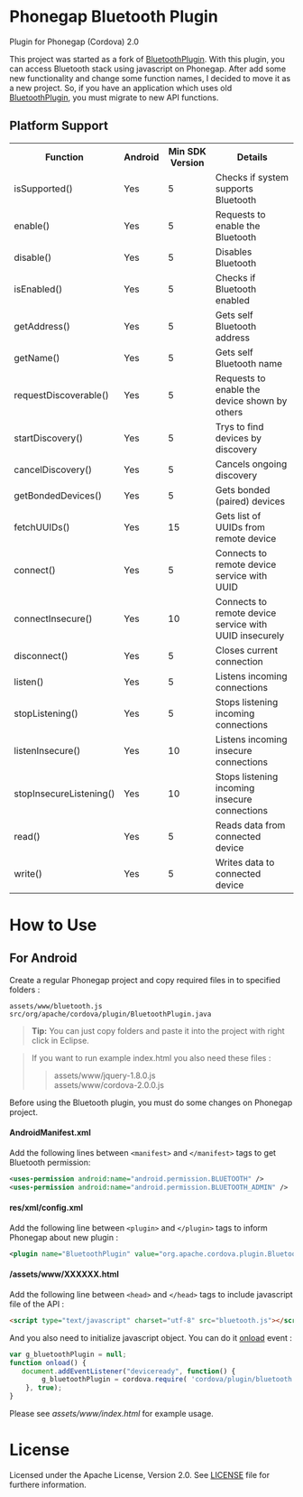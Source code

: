 # Phonegap Bluetooth Plugin #

Plugin for Phonegap (Cordova) 2.0

This project was started as a fork of [BluetoothPlugin]. With this plugin, you can access 
Bluetooth stack using javascript on Phonegap. After add some new functionality and 
change some function names, I decided to move it as a new project. So, if you have an 
application which uses old [BluetoothPlugin], you must migrate to new API functions.

## Platform Support ##
<table>
    <tr>
         <th>Function</th>
         <th>Android</th>
         <th>Min SDK Version</th>
         <th>Details</th>
    </tr>
    <tr>
         <td>isSupported()</td>
         <td>Yes</td>
         <td>5</td>
         <td>Checks if system supports Bluetooth</td>
    </tr>
    <tr>
         <td>enable()</td>
         <td>Yes</td>
         <td>5</td>
         <td>Requests to enable the Bluetooth</td>
    </tr>
    <tr>
         <td>disable()</td>
         <td>Yes</td>
         <td>5</td>
         <td>Disables Bluetooth</td>
    </tr>
    <tr>
         <td>isEnabled()</td>
         <td>Yes</td>
         <td>5</td>
         <td>Checks if Bluetooth enabled</td>
    </tr>
    <tr>
         <td>getAddress()</td>
         <td>Yes</td>
         <td>5</td>
         <td>Gets self Bluetooth address</td>
    </tr>
    <tr>
         <td>getName()</td>
         <td>Yes</td>
         <td>5</td>
         <td>Gets self Bluetooth name</td>
    </tr>
    <tr>
         <td>requestDiscoverable()</td>
         <td>Yes</td>
         <td>5</td>
         <td>Requests to enable the device shown by others</td>
    </tr>
    <tr>
         <td>startDiscovery()</td>
         <td>Yes</td>
         <td>5</td>
         <td>Trys to find devices by discovery</td>
    </tr>
    <tr>
         <td>cancelDiscovery()</td>
         <td>Yes</td>
         <td>5</td>
         <td>Cancels ongoing discovery</td>
    </tr>
    <tr>
         <td>getBondedDevices()</td>
         <td>Yes</td>
         <td>5</td>
         <td>Gets bonded (paired) devices</td>
    </tr>
    <tr>
         <td>fetchUUIDs()</td>
         <td>Yes</td>
         <td>15</td>
         <td>Gets list of UUIDs from remote device</td>
    </tr>
    <tr>
         <td>connect()</td>
         <td>Yes</td>
         <td>5</td>
         <td>Connects to remote device service with UUID</td>
    </tr>
    <tr>
         <td>connectInsecure()</td>
         <td>Yes</td>
         <td>10</td>
         <td>Connects to remote device service with UUID insecurely</td>
    </tr>
    <tr>
         <td>disconnect()</td>
         <td>Yes</td>
         <td>5</td>
         <td>Closes current connection</td>
    </tr>
    <tr>
         <td>listen()</td>
         <td>Yes</td>
         <td>5</td>
         <td>Listens incoming connections</td>
    </tr>
    <tr>
         <td>stopListening()</td>
         <td>Yes</td>
         <td>5</td>
         <td>Stops listening incoming connections</td>
    </tr>
    <tr>
         <td>listenInsecure()</td>
         <td>Yes</td>
         <td>10</td>
         <td>Listens incoming insecure connections</td>
    </tr>
    <tr>
         <td>stopInsecureListening()</td>
         <td>Yes</td>
         <td>10</td>
         <td>Stops listening incoming insecure connections</td>
    </tr>
    <tr>
         <td>read()</td>
         <td>Yes</td>
         <td>5</td>
         <td>Reads data from connected device</td>
    </tr>
    <tr>
         <td>write()</td>
         <td>Yes</td>
         <td>5</td>
         <td>Writes data to connected device</td>
    </tr>
</table>



# How to Use #

## For Android ##
Create a regular Phonegap project and copy required files in to specified folders :
```
assets/www/bluetooth.js
src/org/apache/cordova/plugin/BluetoothPlugin.java
```
> **Tip:** You can just copy folders and paste it into the project with right click in Eclipse.

> If you want to run example index.html you also need these files :
>> assets/www/jquery-1.8.0.js <br>
>> assets/www/cordova-2.0.0.js

Before using the Bluetooth plugin, you must do some changes on Phonegap project.

#### AndroidManifest.xml ####
Add the following lines between `<manifest>` and `</manifest>` tags to get Bluetooth permission:
```xml
<uses-permission android:name="android.permission.BLUETOOTH" />
<uses-permission android:name="android.permission.BLUETOOTH_ADMIN" />
```

#### res/xml/config.xml ####
Add the following line between `<plugin>` and `</plugin>` tags to inform Phonegap about new plugin :
```xml
<plugin name="BluetoothPlugin" value="org.apache.cordova.plugin.BluetoothPlugin"/>
```

#### /assets/www/XXXXXX.html ####
Add the following line between `<head>` and `</head>` tags to include javascript file of the API :
```html
<script type="text/javascript" charset="utf-8" src="bluetooth.js"></script>
```
And you also need to initialize javascript object. You can do it [onload] event :
```javascript
var g_bluetoothPlugin = null;
function onload() {
   document.addEventListener("deviceready", function() {
		g_bluetoothPlugin = cordova.require( 'cordova/plugin/bluetooth' );
	}, true);
}
```
Please see *assets/www/index.html* for example usage.

# License #
   Licensed under the Apache License, Version 2.0. See [LICENSE] file for furthere information.


   [BluetoothPlugin]: https://github.com/phonegap/phonegap-plugins/tree/master/Android/BluetoothPlugin
   [LICENSE]: https://github.com/huseyinkozan/phonegap-bluetooh/blob/master/LICENSE
   [onload]: http://www.w3schools.com/jsref/event_body_onload.asp